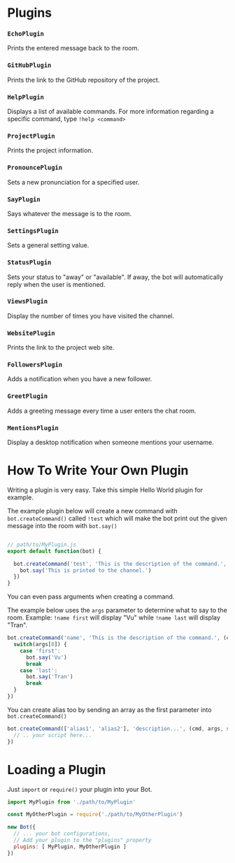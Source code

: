 # Plugins

### `EchoPlugin`

Prints the entered message back to the room.

### `GitHubPlugin`

Prints the link to the GitHub repository of the project.

### `HelpPlugin`

Displays a list of available commands. For more information regarding a specific command, type `!help <command>`

### `ProjectPlugin`

Prints the project information.

### `PronouncePlugin`

Sets a new pronunciation for a specified user.

### `SayPlugin`

Says whatever the message is to the room.

### `SettingsPlugin`

Sets a general setting value.

### `StatusPlugin`

Sets your status to "away" or "available". If away, the bot will automatically reply when the user is mentioned.

### `ViewsPlugin`

Display the number of times you have visited the channel.

### `WebsitePlugin`

Prints the link to the project web site.

### `FollowersPlugin`

Adds a notification when you have a new follower.

### `GreetPlugin`

Adds a greeting message every time a user enters the chat room.

### `MentionsPlugin`

Display a desktop notification when someone mentions your username.

# How To Write Your Own Plugin

Writing a plugin is very easy. Take this simple Hello World plugin for example.

The example plugin below will create a new command with `bot.createCommand()` called `!test` which will make the bot print out the given message into the room with `bot.say()`

```javascript

// path/to/MyPlugin.js
export default function(bot) {

  bot.createCommand('test', 'This is the description of the command.', (cmd, args, stanza) => {
    bot.say('This is printed to the channel.')
  })
}
```

You can even pass arguments when creating a command.

The example below uses the `args` parameter to determine what to say to the room. Example: `!name first` will display "Vu" while `!name last` will display "Tran".

```javascript
bot.createCommand('name', 'This is the description of the command.', (cmd, args, stanza) => {
  switch(args[0]) {
    case 'first':
      bot.say('Vu')
      break
    case 'last':
      bot.say('Tran')
      break
  }
})
```

You can create alias too by sending an array as the first parameter into `bot.createCommand()`

```javascript
bot.createCommand(['alias1', 'alias2'], 'description...', (cmd, args, stanza) => {
  // .. your script here...
})
```

# Loading a Plugin

Just `import` or `require()` your plugin into your Bot.

```javascript
import MyPlugin from './path/to/MyPlugin'

const MyOtherPlugin = require('./path/to/MyOtherPlugin')

new Bot({
  // ... your bot configurations,
  // Add your plugin to the "plugins" property
  plugins: [ MyPlugin, MyOtherPlugin ]
})
```

